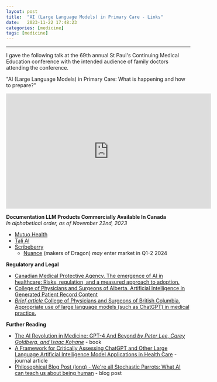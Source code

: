 ```yaml
---
layout: post
title:  "AI (Large Language Models) in Primary Care - Links"
date:   2023-11-22 17:48:23
categories: [medicine]
tags: [medicine]
---
```



----------
I gave the following talk at the 69th annual St Paul's Continuing Medical Education conference with the intended audience of family doctors attending the conference. 

"AI (Large Language Models) in Primary Care: What is happening and how to prepare?"


<iframe width="560" height="315" src="https://www.youtube.com/embed/bZI-2zosuDE?si=UmtASTpZJ68W3c9t" title="YouTube video player" frameborder="0" allow="accelerometer; autoplay; clipboard-write; encrypted-media; gyroscope; picture-in-picture; web-share" allowfullscreen></iframe>

**Documentation LLM Products Commercially Available In Canada**  
*In alphabetical order, as of November 22nd, 2023*
* [Mutuo Health](https://mutuohealth.com/)
* [Tali AI](https://tali.ai/)
* [Scribeberry](https://scribeberry.com/)  
    * [Nuance](https://www.nuance.com/healthcare/ambient-clinical-intelligence.html) (makers of Dragon) *may* enter market in Q1-2 2024


**Regulatory and Legal**  
* [Canadian Medical Protective Agency. The emergence of AI in healthcare: Risks, regulation, and a measured approach to adoption.](https://www.cmpa-acpm.ca/en/advice-publications/browse-articles/2019/the-emergence-of-ai-in-healthcare)  
* [College of Physicians and Surgeons of Alberta. Artificial Intelligence in Generated Patient Record Content](https://cpsa.ca/wp-content/uploads/2023/08/AP_Artificial-Intelligence.pdf)  
* [*Brief article* College of Physicians and Surgeons of British Columbia. Appropriate use of large language models (such as ChatGPT) in medical practice.](https://www.cpsbc.ca/news/publications/college-connector/2023-V11-03/03)


**Further Reading**   
  
* [The AI Revolution in Medicine: GPT-4 And Beyond *by Peter Lee, Carey Goldberg, and Isaac Kohane*](https://www.amazon.ca/AI-Revolution-Medicine-GPT-4-Beyond/dp/0138200130) - book  
* [A Framework for Critically Assessing ChatGPT and Other Large Language Artificial Intelligence Model Applications in Health Care](https://www.mcpdigitalhealth.org/article/S2949-7612(23)00022-6/fulltext) - journal article    
* [Philosophical Blog Post (long) - We're all Stochastic Parrots: What AI can teach us about being human](https://hyperstellar.substack.com/p/let-me-finish-your-sentences) - blog post  

